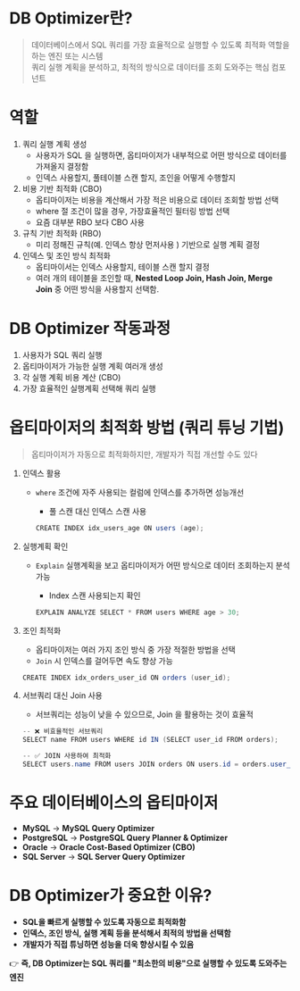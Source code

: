 
# DB Optimizer란?

>데이터베이스에서 SQL 쿼리를 가장 효율적으로 실행할 수 있도록 최적화 역할을 하는 엔진 또는 시스템 <br>
>쿼리 실행 계획을 분석하고, 최적의 방식으로 데이터를 조회 도와주는 핵심 컴포넌트

# 역할

1. 쿼리 실행 계획 생성
    - 사용자가 SQL 을 실행하면, 옵티마이저가 내부적으로 어떤 방식으로 데이터를 가져올지 결정함
    - 인덱스 사용할지, 풀테이블 스캔 할지, 조인을 어떻게 수행할지
2. 비용 기반 최적화  (CBO)
    - 옵티마이저는 비용을 계산해서 가장 적은 비용으로 데이터 조회할 방법 선택
    - where 절 조건이 많을 경우, 가장효율적인 필터링 방법 선택
    - 요즘 대부분 RBO 보다 CBO 사용
3. 규칙 기반 최적화 (RBO)
    - 미리 정해진 규칙(예. 인덱스 항상 먼저사용 ) 기반으로 실행 계획 결정
4. 인덱스 및 조인 방식 최적화
    - 옵티마이서는 인덱스 사용할지, 테이블 스캔 할지 결정
    - 여러 개의 테이블을 조인할 때, **Nested Loop Join, Hash Join, Merge Join** 중 어떤 방식을 사용할지 선택함.

# DB Optimizer 작동과정

1. 사용자가 SQL 쿼리 실행
2. 옵티마이저가 가능한 실행 계획 여러개 생성
3. 각 실행 계획 비용 계산 (CBO)
4. 가장 효율적인 실행계획 선택해 쿼리 실행

# 옵티마이저의 최적화 방법 (쿼리 튜닝 기법)

> 옵티마이저가 자동으로 최적화하지만, 개발자가 직접 개선할 수도 있다
>
1. 인덱스 활용
    - `where` 조건에 자주 사용되는 컬럼에 인덱스를 추가하면 성능개선
        - 풀 스캔 대신 인덱스 스캔 사용

        ```java
        CREATE INDEX idx_users_age ON users (age);
        ```

2. 실행계획 확인
    - `Explain` 실행계획을 보고 옵티마이저가 어떤 방식으로 데이터 조회하는지 분석 가능
        - Index 스캔 사용되는지 확인

        ```java
        EXPLAIN ANALYZE SELECT * FROM users WHERE age > 30;
        ```

3. 조인 최적화
    - 옵티마이저는 여러 가지 조인 방식 중 가장 적절한 방법을 선택
    - `Join` 시 인덱스를 걸어두면 속도 향상 가능

    ```java
    CREATE INDEX idx_orders_user_id ON orders (user_id);
    ```

4. 서브쿼리 대신 Join 사용
    - 서브쿼리는 성능이 낮을 수 있으므로, Join 을 활용하는 것이 효율적

    ```java
    -- ❌ 비효율적인 서브쿼리
    SELECT name FROM users WHERE id IN (SELECT user_id FROM orders);
    
    -- ✅ JOIN 사용하여 최적화
    SELECT users.name FROM users JOIN orders ON users.id = orders.user_id;
    ```


# 주요 데이터베이스의 옵티마이저

- **MySQL** → **MySQL Query Optimizer**
- **PostgreSQL** → **PostgreSQL Query Planner & Optimizer**
- **Oracle** → **Oracle Cost-Based Optimizer (CBO)**
- **SQL Server** → **SQL Server Query Optimizer**

# DB Optimizer가 중요한 이유?

- **SQL을 빠르게 실행할 수 있도록 자동으로 최적화함**
- **인덱스, 조인 방식, 실행 계획 등을 분석해서 최적의 방법을 선택함**
- **개발자가 직접 튜닝하면 성능을 더욱 향상시킬 수 있음**

👉 **즉, DB Optimizer는 SQL 쿼리를 "최소한의 비용"으로 실행할 수 있도록 도와주는 엔진**